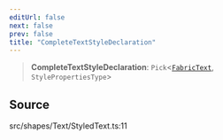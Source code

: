 ```yaml
---
editUrl: false
next: false
prev: false
title: "CompleteTextStyleDeclaration"
---
```


> **CompleteTextStyleDeclaration**: `Pick`\<[`FabricText`](../classes/FabricText.md), `StylePropertiesType`\>

## Source

src/shapes/Text/StyledText.ts:11
